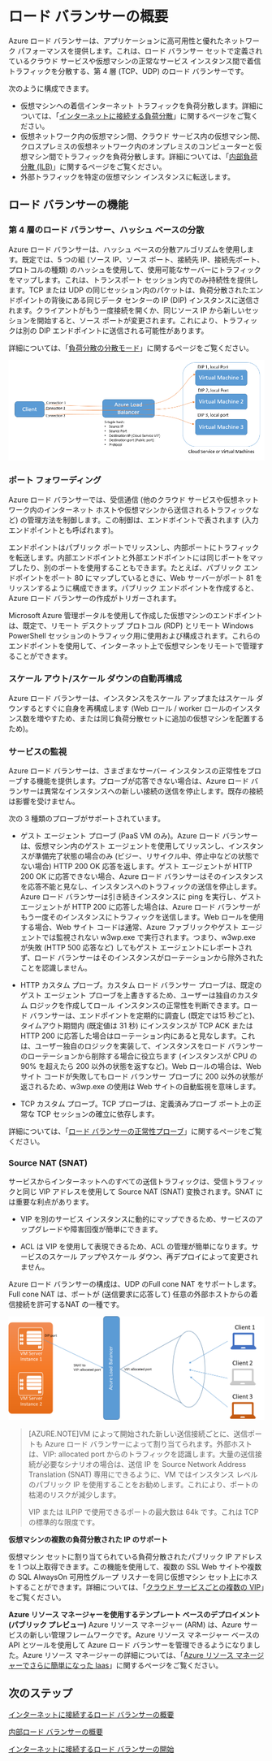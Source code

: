 <properties 
   pageTitle="Azure ロード バランサーの概要 | Microsoft Azure"
   description="Azure ロード バランサーの機能の概要、アーキテクチャ、実装。ロード バランサーの機能とクラウドの利用方法の理解に役に立つ"
   services="load-balancer"
   documentationCenter="na"
   authors="joaoma"
   manager="adinah"
   editor="tysonn" />
<tags 
   ms.service="load-balancer"
   ms.devlang="na"
   ms.topic="article"
   ms.tgt_pltfrm="na"
   ms.workload="infrastructure-services"
   ms.date="07/10/2015"
   ms.author="joaoma" />


# ロード バランサーの概要 
Azure ロード バランサーは、アプリケーションに高可用性と優れたネットワーク パフォーマンスを提供します。これは、ロード バランサー セットで定義されているクラウド サービスや仮想マシンの正常なサービス インスタンス間で着信トラフィックを分散する、第 4 層 (TCP、UDP) のロード バランサーです。
 
次のように構成できます。

- 仮想マシンへの着信インターネット トラフィックを負荷分散します。詳細については、「[インターネットに接続する負荷分散](load-balancer-internet-overview.md)」に関するページをご覧ください。
- 仮想ネットワーク内の仮想マシン間、クラウド サービス内の仮想マシン間、クロスプレミスの仮想ネットワーク内のオンプレミスのコンピューターと仮想マシン間でトラフィックを負荷分散します。詳細については、「[内部負荷分散 (ILB)](load-balancer-internal-overview.md)」に関するページをご覧ください。
- 	外部トラフィックを特定の仮想マシン インスタンスに転送します。


## ロード バランサーの機能

### 第 4 層のロード バランサー、ハッシュ ベースの分散

Azure ロード バランサーは、ハッシュ ベースの分散アルゴリズムを使用します。既定では、5 つの組 (ソース IP、ソース ポート、接続先 IP、接続先ポート、プロトコルの種類) のハッシュを使用して、使用可能なサーバーにトラフィックをマップします。これは、トランスポート セッション内でのみ持続性を提供します。TCP または UDP の同じセッション内のパケットは、負荷分散されたエンドポイントの背後にある同じデータ センターの IP (DIP) インスタンスに送信されます。クライアントがもう一度接続を開くか、同じソース IP から新しいセッションを開始すると、ソース ポートが変更されます。これにより、トラフィックは別の DIP エンドポイントに送信される可能性があります。


詳細については、「[負荷分散の分散モード](load-balancer-distribution-mode.md)」に関するページをご覧ください。

![ハッシュ ベースのロード バランサー](./media/load-balancer-overview/load-balancer-distribution.png)

### ポート フォワーディング

Azure ロード バランサーでは、受信通信 (他のクラウド サービスや仮想ネットワーク内のインターネット ホストや仮想マシンから送信されるトラフィックなど) の管理方法を制御します。この制御は、エンドポイントで表されます (入力エンドポイントとも呼ばれます)。

エンドポイントはパブリック ポートでリッスンし、内部ポートにトラフィックを転送します。内部エンドポイントと外部エンドポイントには同じポートをマップしたり、別のポートを使用することもできます。たとえば、パブリック エンドポイントをポート 80 にマップしているときに、Web サーバーがポート 81 をリッスンするように構成できます。パブリック エンドポイントを作成すると、Azure ロード バランサーの作成がトリガーされます。

Microsoft Azure 管理ポータルを使用して作成した仮想マシンのエンドポイントは、既定で、リモート デスクトップ プロトコル (RDP) とリモート Windows PowerShell セッションのトラフィック用に使用および構成されます。これらのエンドポイントを使用して、インターネット上で仮想マシンをリモートで管理することができます。


### スケール アウト/スケール ダウンの自動再構成

Azure ロード バランサーは、インスタンスをスケール アップまたはスケール ダウンするとすぐに自身を再構成します (Web ロール / worker ロールのインスタンス数を増やすため、または同じ負荷分散セットに追加の仮想マシンを配置するため)。


### サービスの監視
Azure ロード バランサーは、さまざまなサーバー インスタンスの正常性をプローブする機能を提供します。プローブが応答できない場合は、Azure ロード バランサーは異常なインスタンスへの新しい接続の送信を停止します。既存の接続は影響を受けません。

次の 3 種類のプローブがサポートされています。
 
- ゲスト エージェント プローブ (PaaS VM のみ)。Azure ロード バランサーは、仮想マシン内のゲスト エージェントを使用してリッスンし、インスタンスが準備完了状態の場合のみ (ビジー、リサイクル中、停止中などの状態でない場合) HTTP 200 OK 応答を返します。ゲスト エージェントが HTTP 200 OK に応答できない場合、Azure ロード バランサーはそのインスタンスを応答不能と見なし、インスタンスへのトラフィックの送信を停止します。Azure ロード バランサーは引き続きインスタンスに ping を実行し、ゲスト エージェントが HTTP 200 に応答した場合は、Azure ロード バランサーがもう一度そのインスタンスにトラフィックを送信します。Web ロールを使用する場合、Web サイト コードは通常、Azure ファブリックやゲスト エージェントでは監視されない w3wp.exe で実行されます。つまり、w3wp.exe が失敗 (HTTP 500 応答など) してもゲスト エージェントにレポートされず、ロード バランサーはそのインスタンスがローテーションから除外されたことを認識しません。

- HTTP カスタム プローブ。カスタム ロード バランサー プローブは、既定のゲスト エージェント プローブを上書きするため、ユーザーは独自のカスタム ロジックを作成してロール インスタンスの正常性を判断できます。ロード バランサーは、エンドポイントを定期的に調査し (既定では15 秒ごと)、タイムアウト期間内 (既定値は 31 秒) にインスタンスが TCP ACK または HTTP 200 に応答した場合はローテーション内にあると見なします。これは、ユーザー独自のロジックを実装して、インスタンスをロード バランサーのローテーションから削除する場合に役立ちます (インスタンスが CPU の 90% を超えたら 200 以外の状態を返すなど)。Web ロールの場合は、Web サイト コードが失敗してもロード バランサー プローブに 200 以外の状態が返されるため、w3wp.exe の使用は Web サイトの自動監視を意味します。

- TCP カスタム プローブ。TCP プローブは、定義済みプローブ ポート上の正常な TCP セッションの確立に依存します。

詳細については、「[ロード バランサーの正常性プローブ](https://msdn.microsoft.com/library/azure/jj151530.aspx)」に関するページをご覧ください。

### Source NAT (SNAT)


サービスからインターネットへのすべての送信トラフィックは、受信トラフィックと同じ VIP アドレスを使用して Source NAT (SNAT) 変換されます。SNAT には重要な利点があります。

- VIP を別のサービス インスタンスに動的にマップできるため、サービスのアップグレードや障害回復が簡単にできます。

- ACL は VIP を使用して表現できるため、ACL の管理が簡単になります。サービスのスケール アップやスケール ダウン、再デプロイによって変更されません。

Azure ロード バランサーの構成は、UDP のFull cone NAT をサポートします。Full cone NAT は、ポートが (送信要求に応答して) 任意の外部ホストからの着信接続を許可するNAT の一種です。

![snat](./media/load-balancer-overview/load-balancer-snat.png)


>[AZURE.NOTE]VM によって開始された新しい送信接続ごとに、送信ポートも Azure ロード バランサーによって割り当てられます。外部ホストは、VIP: allocated port からのトラフィックを認識します。大量の送信接続が必要なシナリオの場合は、送信 IP を Source Network Address Translation (SNAT) 専用にできるように、VM ではインスタンス レベルのパブリック IP を使用することをお勧めします。これにより、ポートの枯渇のリスクが減少します。
>
>VIP または ILPIP で使用できるポートの最大数は 64k です。これは TCP の標準的な限度です。


**仮想マシンの複数の負荷分散された IP のサポート**

仮想マシン セットに割り当てられている負荷分散されたパブリック IP アドレスを 1 つ以上取得できます。この機能を使用して、複数の SSL Web サイトや複数の SQL AlwaysOn 可用性グループ リスナーを同じ仮想マシン セット上にホストすることができます。詳細については、「[クラウド サービスごとの複数の VIP](load-balancer-multivip.md)」をご覧ください。

**Azure リソース マネージャーを使用するテンプレート ベースのデプロイメント (パブリック プレビュー)** Azure リソース マネージャー (ARM) は、Azure サービスの新しい管理フレームワークです。Azure リソース マネージャー ベースの API とツールを使用して Azure ロード バランサーを管理できるようになりました。Azure リソース マネージャーの詳細については、「[Azure リソース マネージャーでさらに簡単になった Iaas](http://azure.microsoft.com/blog/2015/04/29/iaas-just-got-easier-again/)」に関するページをご覧ください。


## 次のステップ

[インターネットに接続するロード バランサーの概要](load-balancer-internet-overview.md)

[内部ロード バランサーの概要](load-balancer-internal-overview.md)

[インターネットに接続するロード バランサーの開始](load-balancer-internet-getstarted.md)
 

<!---HONumber=Oct15_HO3-->